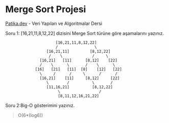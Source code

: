 # Merge Sort Projesi

 [Patika.dev](https://www.patika.dev/tr) - Veri Yapıları ve Algoritmalar Dersi
 
 Soru 1: [16,21,11,8,12,22] dizisini Merge Sort türüne göre aşamalarını yazınız.
 
 
                          [16,21,11,8,12,22]
                          /                \
                      [16,21,11]         [8,12,22]
                       /    \             /     \ 
                   [16,21]   [11]      [8,12]    [22]
                   /    \      \       /    \      \
                 [16]   [21]   [11]  [8]    [12]   [22]
                   \     /      /     \      /      /
                   [16,21]    [11]     [8,12]     [22]
                      \        /          \       /  
                      [11,16,21]          [8,12,22]
                           \                 /
                           [8,11,12,16,21,22]
                      
                
Soru 2:Big-O gösterimini yazınız. 
>O(6*(log6))
